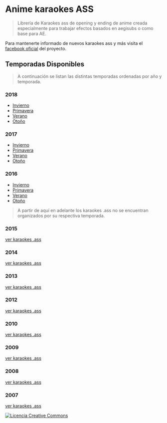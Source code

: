 # Anime karaokes ASS

> Librería de Karaokes ass de opening y ending de anime creada especialmente para trabajar efectos basados en aegisubs o como base para AE.

Para mantenerte informado de nuevos karaokes ass y más visita el [facebook oficial](https://www.facebook.com/animekaraokelyrics/) del proyecto.

## Temporadas Disponibles

> A continuación se listan las distintas temporadas ordenadas por año y temporada.

### 2018

- [Invierno](https://github.com/KuroSensei/anime-karaokes-ass/tree/master/ass/2018/Invierno)
- [Primavera](https://github.com/KuroSensei/anime-karaokes-ass/tree/master/ass/2018/Primavera)
- [Verano](https://github.com/KuroSensei/anime-karaokes-ass/tree/master/ass/2018/verano)
- [Otoño](https://github.com/KuroSensei/anime-karaokes-ass/tree/master/ass/2018/Oto%C3%B1o)

### 2017

- [Invierno](https://github.com/KuroSensei/anime-karaokes-ass/tree/master/ass/2017/invierno)
- [Primavera](https://github.com/KuroSensei/anime-karaokes-ass/tree/master/ass/2017/primavera)
- [Verano](https://github.com/KuroSensei/anime-karaokes-ass/tree/master/ass/2017/Verano)
- [Otoño](https://github.com/KuroSensei/anime-karaokes-ass/tree/master/ass/2017/oto%C3%B1o)

### 2016

- [Invierno](https://github.com/KuroSensei/anime-karaokes-ass/tree/master/ass/2016/invierno)
- [Primavera](https://github.com/KuroSensei/anime-karaokes-ass/tree/master/ass/2016/primavera)
- [Verano](https://github.com/KuroSensei/anime-karaokes-ass/tree/master/ass/2016/verano)
- [Otoño](https://github.com/KuroSensei/anime-karaokes-ass/tree/master/ass/2016/oto%C3%B1o)


> A partir de aquí en adelante los karaokes .ass no se encuentran organizados por su respectiva temporada.

### 2015

[ver karaokes .ass](https://github.com/KuroSensei/anime-karaokes-ass/tree/master/ass/2015)

### 2014

[ver karaokes .ass](https://github.com/KuroSensei/anime-karaokes-ass/tree/master/ass/2014)

### 2013

[ver karaokes .ass](https://github.com/KuroSensei/anime-karaokes-ass/tree/master/ass/2013)

### 2012

[ver karaokes .ass](https://github.com/KuroSensei/anime-karaokes-ass/tree/master/ass/2012)

### 2010

[ver karaokes .ass](https://github.com/KuroSensei/anime-karaokes-ass/tree/master/ass/2010)

### 2009

[ver karaokes .ass](https://github.com/KuroSensei/anime-karaokes-ass/tree/master/ass/2009)

### 2008

[ver karaokes .ass](https://github.com/KuroSensei/anime-karaokes-ass/tree/master/ass/2008)

### 2007

[ver karaokes .ass](https://github.com/KuroSensei/anime-karaokes-ass/tree/master/ass/2007)

[![Licencia Creative Commons](https://i.creativecommons.org/l/by-nc-sa/4.0/80x15.png)](http://creativecommons.org/licenses/by-nc-sa/4.0/)